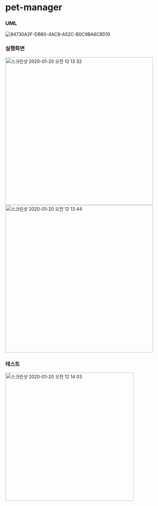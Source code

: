 # pet-manager
### UML

![94730A2F-DB80-4AC8-A52C-B0C9BA6C8D10](https://user-images.githubusercontent.com/39197978/73273731-cdac4b80-4227-11ea-9483-4901ed8f2ca0.jpeg)

### 실행화면
<img width="463" alt="스크린샷 2020-01-20 오전 12 13 32" src="https://user-images.githubusercontent.com/39197978/72683335-db701b80-3b19-11ea-96a7-5ad3f4dab109.png">
<img width="463" alt="스크린샷 2020-01-20 오전 12 13 44" src="https://user-images.githubusercontent.com/39197978/72683336-db701b80-3b19-11ea-87bd-224629208d58.png">

### 테스트
<img width="402" alt="스크린샷 2020-01-20 오전 12 14 03" src="https://user-images.githubusercontent.com/39197978/72683337-db701b80-3b19-11ea-8b2e-a8d7daa89d57.png">
